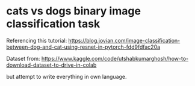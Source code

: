 # cats vs dogs binary image classification task
Referencing this tutorial: https://blog.jovian.com/image-classification-between-dog-and-cat-using-resnet-in-pytorch-fdd9fdfac20a

Dataset from: https://www.kaggle.com/code/utshabkumarghosh/how-to-download-dataset-to-drive-in-colab

but attempt to write everything in own language.
